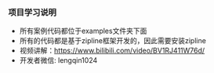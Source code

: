 
### 项目学习说明

- 所有案例代码都位于examples文件夹下面
- 所有的代码都是基于zipline框架开发的，因此需要安装zipline
- 视频讲解：https://www.bilibili.com/video/BV1RJ411W76d/
- 开发者微信: lengqin1024
